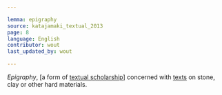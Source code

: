 ```yaml
---

lemma: epigraphy
source: katajamaki_textual_2013
page: 8
language: English
contributor: wout
last_updated_by: wout

---
```


_Epigraphy_, [a form of [textual scholarship](textualScholarship.html)] concerned with [texts](text.html) on stone, clay or other hard materials.
